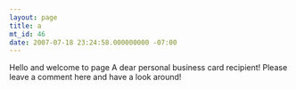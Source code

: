 ```yaml
---
layout: page
title: a
mt_id: 46
date: 2007-07-18 23:24:58.000000000 -07:00
---
```

Hello and welcome to page A dear personal business card recipient! Please leave a comment here and have a look around!
